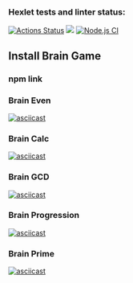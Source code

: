 ### Hexlet tests and linter status:
[![Actions Status](https://github.com/web-asya/frontend-project-lvl1/workflows/hexlet-check/badge.svg)](https://github.com/web-asya/frontend-project-lvl1/actions)
<a href="https://codeclimate.com/github/web-asya/frontend-project-lvl1/maintainability"><img src="https://api.codeclimate.com/v1/badges/d9b4e4ecd66f21aefff5/maintainability" /></a>
[![Node.js CI](https://github.com/web-asya/frontend-project-lvl1/actions/workflows/nodejs.yml/badge.svg)](https://github.com/web-asya/frontend-project-lvl1/actions/workflows/nodejs.yml)

## Install Brain Game
### npm link
### Brain Even
[![asciicast](https://asciinema.org/a/Ln771nmVEuVamK08CgvN3kqpv.svg)](https://asciinema.org/a/Ln771nmVEuVamK08CgvN3kqpv)
### Brain Calc
[![asciicast](https://asciinema.org/a/cOQppkpD1NrBkenQQxFRpJ3X3.svg)](https://asciinema.org/a/cOQppkpD1NrBkenQQxFRpJ3X3)
### Brain GCD
[![asciicast](https://asciinema.org/a/6V54t2qUNvRVKqp1rcnPA7Y4c.svg)](https://asciinema.org/a/6V54t2qUNvRVKqp1rcnPA7Y4c)
### Brain Progression
[![asciicast](https://asciinema.org/a/YacmAHAihYD6Feu7vOWn7SFII.svg)](https://asciinema.org/a/YacmAHAihYD6Feu7vOWn7SFII)
### Brain Prime
[![asciicast](https://asciinema.org/a/BHe20eIO5HhdXi2zT787IwkEQ.svg)](https://asciinema.org/a/BHe20eIO5HhdXi2zT787IwkEQ)
